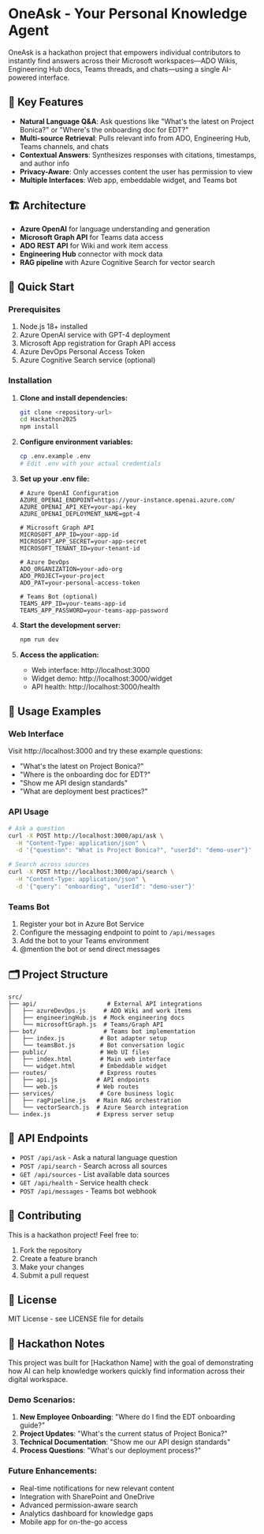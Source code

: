 # OneAsk - Your Personal Knowledge Agent

OneAsk is a hackathon project that empowers individual contributors to instantly find answers across their Microsoft workspaces—ADO Wikis, Engineering Hub docs, Teams threads, and chats—using a single AI-powered interface.

## 🎯 Key Features

- **Natural Language Q&A**: Ask questions like "What's the latest on Project Bonica?" or "Where's the onboarding doc for EDT?"
- **Multi-source Retrieval**: Pulls relevant info from ADO, Engineering Hub, Teams channels, and chats
- **Contextual Answers**: Synthesizes responses with citations, timestamps, and author info
- **Privacy-Aware**: Only accesses content the user has permission to view
- **Multiple Interfaces**: Web app, embeddable widget, and Teams bot

## 🏗️ Architecture

- **Azure OpenAI** for language understanding and generation
- **Microsoft Graph API** for Teams data access
- **ADO REST API** for Wiki and work item access
- **Engineering Hub** connector with mock data
- **RAG pipeline** with Azure Cognitive Search for vector search

## 🚀 Quick Start

### Prerequisites

1. Node.js 18+ installed
2. Azure OpenAI service with GPT-4 deployment
3. Microsoft App registration for Graph API access
4. Azure DevOps Personal Access Token
5. Azure Cognitive Search service (optional)

### Installation

1. **Clone and install dependencies:**
   ```bash
   git clone <repository-url>
   cd Hackathon2025
   npm install
   ```

2. **Configure environment variables:**
   ```bash
   cp .env.example .env
   # Edit .env with your actual credentials
   ```

3. **Set up your .env file:**
   ```env
   # Azure OpenAI Configuration
   AZURE_OPENAI_ENDPOINT=https://your-instance.openai.azure.com/
   AZURE_OPENAI_API_KEY=your-api-key
   AZURE_OPENAI_DEPLOYMENT_NAME=gpt-4

   # Microsoft Graph API
   MICROSOFT_APP_ID=your-app-id
   MICROSOFT_APP_SECRET=your-app-secret
   MICROSOFT_TENANT_ID=your-tenant-id

   # Azure DevOps
   ADO_ORGANIZATION=your-ado-org
   ADO_PROJECT=your-project
   ADO_PAT=your-personal-access-token

   # Teams Bot (optional)
   TEAMS_APP_ID=your-teams-app-id
   TEAMS_APP_PASSWORD=your-teams-app-password
   ```

4. **Start the development server:**
   ```bash
   npm run dev
   ```

5. **Access the application:**
   - Web interface: http://localhost:3000
   - Widget demo: http://localhost:3000/widget
   - API health: http://localhost:3000/health

## 📱 Usage Examples

### Web Interface
Visit http://localhost:3000 and try these example questions:
- "What's the latest on Project Bonica?"
- "Where is the onboarding doc for EDT?"
- "Show me API design standards"
- "What are deployment best practices?"

### API Usage
```bash
# Ask a question
curl -X POST http://localhost:3000/api/ask \
  -H "Content-Type: application/json" \
  -d '{"question": "What is Project Bonica?", "userId": "demo-user"}'

# Search across sources
curl -X POST http://localhost:3000/api/search \
  -H "Content-Type: application/json" \
  -d '{"query": "onboarding", "userId": "demo-user"}'
```

### Teams Bot
1. Register your bot in Azure Bot Service
2. Configure the messaging endpoint to point to `/api/messages`
3. Add the bot to your Teams environment
4. @mention the bot or send direct messages

## 🗂️ Project Structure

```
src/
├── api/                    # External API integrations
│   ├── azureDevOps.js     # ADO Wiki and work items
│   ├── engineeringHub.js  # Mock engineering docs
│   └── microsoftGraph.js  # Teams/Graph API
├── bot/                   # Teams bot implementation
│   ├── index.js          # Bot adapter setup
│   └── teamsBot.js       # Bot conversation logic
├── public/               # Web UI files
│   ├── index.html        # Main web interface
│   └── widget.html       # Embeddable widget
├── routes/               # Express routes
│   ├── api.js           # API endpoints
│   └── web.js           # Web routes
├── services/             # Core business logic
│   ├── ragPipeline.js   # Main RAG orchestration
│   └── vectorSearch.js  # Azure Search integration
└── index.js             # Express server setup
```

## 🔧 API Endpoints

- `POST /api/ask` - Ask a natural language question
- `POST /api/search` - Search across all sources
- `GET /api/sources` - List available data sources
- `GET /api/health` - Service health check
- `POST /api/messages` - Teams bot webhook

## 🤝 Contributing

This is a hackathon project! Feel free to:
1. Fork the repository
2. Create a feature branch
3. Make your changes
4. Submit a pull request

## 📄 License

MIT License - see LICENSE file for details

## 🎉 Hackathon Notes

This project was built for [Hackathon Name] with the goal of demonstrating how AI can help knowledge workers quickly find information across their digital workspace. 

### Demo Scenarios:
1. **New Employee Onboarding**: "Where do I find the EDT onboarding guide?"
2. **Project Updates**: "What's the current status of Project Bonica?"
3. **Technical Documentation**: "Show me our API design standards"
4. **Process Questions**: "What's our deployment process?"

### Future Enhancements:
- Real-time notifications for new relevant content
- Integration with SharePoint and OneDrive
- Advanced permission-aware search
- Analytics dashboard for knowledge gaps
- Mobile app for on-the-go access